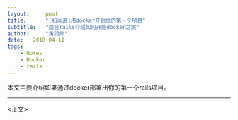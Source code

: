 ```yaml
---
layout:     post
title:      "[初闻道]用docker开始你的第一个项目"
subtitle:   "结合rails介绍如何开始docker之旅"
author:     "黄药师"
date:   2018-04-11
tags:
    - Notes
    - Docker
    - rails
---
```


本文主要介绍如果通过docker部署出你的第一个rails项目。

---

<正文>